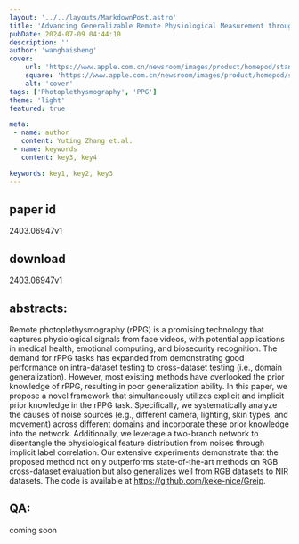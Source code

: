 ```yaml
---
layout: '../../layouts/MarkdownPost.astro'
title: 'Advancing Generalizable Remote Physiological Measurement through the Integration of Explicit and Implicit Prior Knowledge'
pubDate: 2024-07-09 04:44:10
description: ''
author: 'wanghaisheng'
cover:
    url: 'https://www.apple.com.cn/newsroom/images/product/homepod/standard/Apple-HomePod-hero-230118_big.jpg.large_2x.jpg'
    square: 'https://www.apple.com.cn/newsroom/images/product/homepod/standard/Apple-HomePod-hero-230118_big.jpg.large_2x.jpg'
    alt: 'cover'
tags: ['Photoplethysmography', 'PPG'] 
theme: 'light'
featured: true

meta:
 - name: author
   content: Yuting Zhang et.al.
 - name: keywords
   content: key3, key4

keywords: key1, key2, key3
---
```


## paper id
2403.06947v1
## download
[2403.06947v1](http://arxiv.org/abs/2403.06947v1)
## abstracts:
Remote photoplethysmography (rPPG) is a promising technology that captures physiological signals from face videos, with potential applications in medical health, emotional computing, and biosecurity recognition. The demand for rPPG tasks has expanded from demonstrating good performance on intra-dataset testing to cross-dataset testing (i.e., domain generalization). However, most existing methods have overlooked the prior knowledge of rPPG, resulting in poor generalization ability. In this paper, we propose a novel framework that simultaneously utilizes explicit and implicit prior knowledge in the rPPG task. Specifically, we systematically analyze the causes of noise sources (e.g., different camera, lighting, skin types, and movement) across different domains and incorporate these prior knowledge into the network. Additionally, we leverage a two-branch network to disentangle the physiological feature distribution from noises through implicit label correlation. Our extensive experiments demonstrate that the proposed method not only outperforms state-of-the-art methods on RGB cross-dataset evaluation but also generalizes well from RGB datasets to NIR datasets. The code is available at https://github.com/keke-nice/Greip.
## QA:
coming soon
